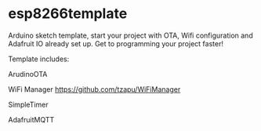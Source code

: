 # esp8266template
Arduino sketch template, start your project with OTA, Wifi configuration and Adafruit IO already set up.
Get to programming your project faster!

Template includes:

ArudinoOTA

WiFi Manager https://github.com/tzapu/WiFiManager

SimpleTimer

AdafruitMQTT
